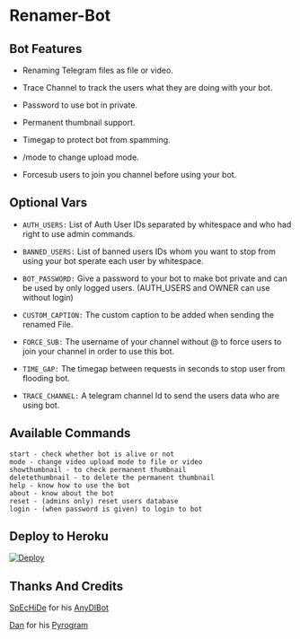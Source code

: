 # Renamer-Bot

## Bot Features
* Renaming Telegram files as file or video.

* Trace Channel to track the users what they are doing with your bot.

* Password to use bot in private.

* Permanent thumbnail support.

* Timegap to protect bot from spamming.

* /mode to change upload mode.

* Forcesub users to join you channel before using your bot.

## Optional Vars

* `AUTH_USERS:` List of Auth User IDs separated by whitespace and who had right to use admin commands.

* `BANNED_USERS:` List of banned users IDs whom you want to stop from using your bot sperate each user by whitespace.

* `BOT_PASSWORD:` Give a password to your bot to make bot private and can be used by only logged users. (AUTH_USERS and OWNER can use without login)

* `CUSTOM_CAPTION:` The custom caption to be added when sending the renamed File.

* `FORCE_SUB:` The username of your channel without @ to force users to join your channel in order to use this bot.

* `TIME_GAP:` The timegap between requests in seconds to stop user from flooding bot.

* `TRACE_CHANNEL:` A telegram channel Id to send the users data who are using bot.

## Available Commands
```
start - check whether bot is alive or not
mode - change video upload mode to file or video
showthumbnail - to check permanent thumbnail
deletethumbnail - to delete the permanent thumbnail
help - know how to use the bot
about - know about the bot
reset - (admins only) reset users database
login - (when password is given) to login to bot

```

## Deploy to Heroku
[![Deploy](https://www.herokucdn.com/deploy/button.svg)](https://heroku.com/deploy?template=https://github.com/kalanakt/Renamer-Bot)


## Thanks And Credits
[SpEcHiDe](https://github.com/SpEcHiDe) for his [AnyDlBot](https://github.com/SpEcHiDe/AnyDLBot)

[Dan](https://telegram.dog/haskell) for his [Pyrogram](https://github.com/pyrogram/pyrogram)

